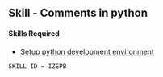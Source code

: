 ## Skill - Comments in python

#### Skills Required
* [Setup python development environment](https://nagasudhir.blogspot.com/2020/04/setup-python-development-environment_14.html)




```SKILL ID = IZEPB```
<!--stackedit_data:
eyJoaXN0b3J5IjpbMTU2MjY4OTIzNV19
-->